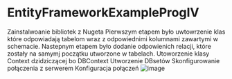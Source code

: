 # EntityFrameworkExampleProgIV
Zainstalwoanie bibliotek z Nugeta
Pierwszym etapem było uwtowrzenie klas które odpowiadają tabelom wraz z odpowiednimi kolumnami zawartymi w schemacie.
Nastepnym etapem było dodanie odpowienich relacji, które zostały na samymj początku utworzone w tabelach.
Utoworzenie klasy Context dzidziczącej bo DBContext
Utworzenie DBsetów
Skonfigurowanie połączenia z serwerem
Konfiguracja połączeń
![image](https://user-images.githubusercontent.com/109542805/236932297-3bd49e54-885d-4bed-901f-3cae5c03c63b.png)
